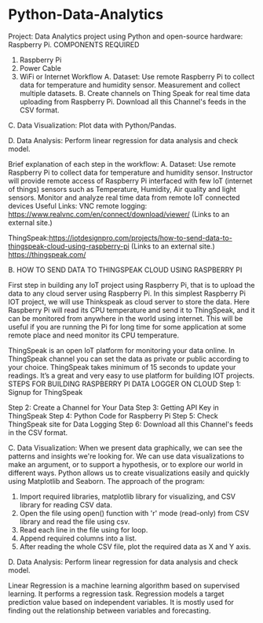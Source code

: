 # Python-Data-Analytics

Project: Data Analytics project using Python and open-source hardware: Raspberry Pi.
COMPONENTS REQUIRED
1.	Raspberry Pi
2.	Power Cable
3.	WiFi or Internet
Workflow
A. Dataset: Use remote Raspberry Pi to collect data for temperature and humidity sensor.    Measurement and collect multiple datasets.
B. Create channels on Thing Speak for real time data uploading from Raspberry Pi. Download all this Channel's feeds in the CSV format.

C. Data Visualization: Plot data with Python/Pandas.

D. Data Analysis: Perform linear regression for data analysis and check model.

Brief explanation of each step in the workflow:
A. Dataset: Use remote Raspberry Pi to collect data for temperature and humidity sensor. Instructor will provide remote access of Raspberry Pi interfaced with few IoT (internet of things) sensors such as Temperature, Humidity, Air quality and light sensors. Monitor and analyze real time data from remote IoT connected devices
Useful Links:
VNC remote logging:  https://www.realvnc.com/en/connect/download/viewer/ (Links to an external site.)

 ThingSpeak:https://iotdesignpro.com/projects/how-to-send-data-to-thingspeak-cloud-using-raspberry-pi (Links to an external site.)   https://thingspeak.com/

B. HOW TO SEND DATA TO THINGSPEAK CLOUD USING RASPBERRY PI

First step in building any IoT project using Raspberry Pi, that is to upload the data to any cloud server using Raspberry Pi. In this simplest Raspberry Pi IOT project, we will use Thinkspeak as cloud server to store the data. Here Raspberry Pi will read its CPU temperature and send it to ThingSpeak, and it can be monitored from anywhere in the world using internet. This will be useful if you are running the Pi for long time for some application at some remote place and need monitor its CPU temperature.

ThingSpeak is an open IoT platform for monitoring your data online. In ThingSpeak channel you can set the data as private or public according to your choice. ThingSpeak takes minimum of 15 seconds to update your readings. It’s a great and very easy to use platform for building IOT projects.
STEPS FOR BUILDING RASPBERRY PI DATA LOGGER ON CLOUD
Step 1: Signup for ThingSpeak

Step 2: Create a Channel for Your Data
Step 3: Getting API Key in ThingSpeak
Step 4:  Python Code for Raspberry Pi
Step 5: Check ThingSpeak site for Data Logging
Step 6: Download all this Channel's feeds in the CSV format.

C. Data Visualization: When we present data graphically, we can see the patterns and insights we're looking for.  We can use data visualizations to make an argument, or to support a hypothesis, or to explore our world in different ways. Python allows us to create visualizations easily and quickly using Matplotlib and Seaborn.
The approach of the program:
1.	Import required libraries, matplotlib library for visualizing, and CSV library for reading CSV data.
2.	Open the file using open() function with 'r' mode (read-only) from CSV library and read the file using csv. 
3.	Read each line in the file using for loop.
4.	Append required columns into a list.
5.	After reading the whole CSV file, plot the required data as X and Y axis.

D. Data Analysis: Perform linear regression for data analysis and check model.

Linear Regression is a machine learning algorithm based on supervised learning. It performs a regression task. Regression models a target prediction value based on independent variables. It is mostly used for finding out the relationship between variables and forecasting.


